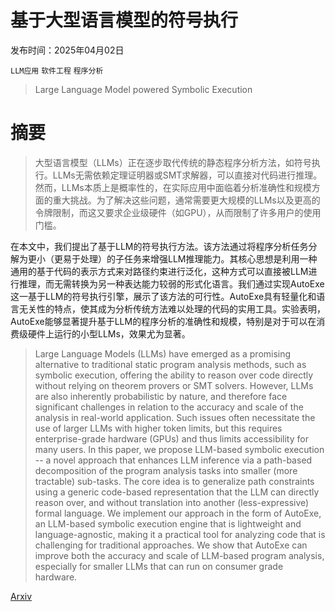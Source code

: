 # 基于大型语言模型的符号执行

发布时间：2025年04月02日

`LLM应用` `软件工程` `程序分析`

> Large Language Model powered Symbolic Execution

# 摘要

> 大型语言模型（LLMs）正在逐步取代传统的静态程序分析方法，如符号执行。LLMs无需依赖定理证明器或SMT求解器，可以直接对代码进行推理。然而，LLMs本质上是概率性的，在实际应用中面临着分析准确性和规模方面的重大挑战。为了解决这些问题，通常需要更大规模的LLMs以及更高的令牌限制，而这又要求企业级硬件（如GPU），从而限制了许多用户的使用门槛。

在本文中，我们提出了基于LLM的符号执行方法。该方法通过将程序分析任务分解为更小（更易于处理）的子任务来增强LLM推理能力。其核心思想是利用一种通用的基于代码的表示方式来对路径约束进行泛化，这种方式可以直接被LLM进行推理，而无需转换为另一种表达能力较弱的形式化语言。我们通过实现AutoExe这一基于LLM的符号执行引擎，展示了该方法的可行性。AutoExe具有轻量化和语言无关性的特点，使其成为分析传统方法难以处理的代码的实用工具。实验表明，AutoExe能够显著提升基于LLM的程序分析的准确性和规模，特别是对于可以在消费级硬件上运行的小型LLMs，效果尤为显著。

> Large Language Models (LLMs) have emerged as a promising alternative to traditional static program analysis methods, such as symbolic execution, offering the ability to reason over code directly without relying on theorem provers or SMT solvers. However, LLMs are also inherently probabilistic by nature, and therefore face significant challenges in relation to the accuracy and scale of the analysis in real-world application. Such issues often necessitate the use of larger LLMs with higher token limits, but this requires enterprise-grade hardware (GPUs) and thus limits accessibility for many users.
  In this paper, we propose LLM-based symbolic execution -- a novel approach that enhances LLM inference via a path-based decomposition of the program analysis tasks into smaller (more tractable) sub-tasks. The core idea is to generalize path constraints using a generic code-based representation that the LLM can directly reason over, and without translation into another (less-expressive) formal language. We implement our approach in the form of AutoExe, an LLM-based symbolic execution engine that is lightweight and language-agnostic, making it a practical tool for analyzing code that is challenging for traditional approaches. We show that AutoExe can improve both the accuracy and scale of LLM-based program analysis, especially for smaller LLMs that can run on consumer grade hardware.

[Arxiv](https://arxiv.org/abs/2505.13452)